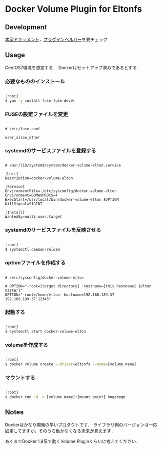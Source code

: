 # Docker Volume Plugin for Eltonfs

## Development

[本家ドキュメント](https://docs.docker.com/engine/extend/plugins_volume/)，[プラグインヘルパー](https://github.com/docker/go-plugins-helpers)を要チェック

## Usage

CentOS7環境を想定する．
Dockerはセットアップ済みであるとする．

### 必要なもののインストール

```bash

[root]
$ yum -y install fuse fuse-devel

```

### FUSEの設定ファイルを変更

```

# /etc/fuse.conf

user_allow_other

```

### systemdのサービスファイルを登録する

```

# /usr/lib/systemd/system/docker-volume-elton.service

[Unit]
Description=docker-volume-elton

[Service]
EnvironmentFile=-/etc/sysconfig/docker-volume-elton
Environment=GOMAXPROCS=4
ExecStart=/usr/local/bin/docker-volume-elton $OPTION
KillSignal=SIGINT

[Install]
WantedBy=multi-user.target

```

### systemdのサービスファイルを反映させる

```bash

[root]
$ systemctl daemon-reload

```

### optionファイルを作成する

```

# /etc/sysconfig/docker-volume-elton

# OPTION="-root=[target directory] -hostname=[this hostname] [elton master]"
OPTION="-root=/home/elton -hostname=192.168.189.37 192.168.189.37:12345"

```

### 起動する

```bash

[root]
$ systemctl start docker-volume-elton

```

### volumeを作成する

```bash

[root]
$ docker volume create --driver=eltonfs --name=[volume name]

```

### マウントする

```bash

[root]
$ docker run -d -v [volume name]:[mount point] hogehoge

```

## Notes

Dockerはかなり開発の早いプロダクトです．
ライブラリ側のバージョンは一応固定してますが，そのうち動かなくなる未来が見えます．

あくまでDocker 1.9系で動くVolume Pluginくらいに考えてください．
